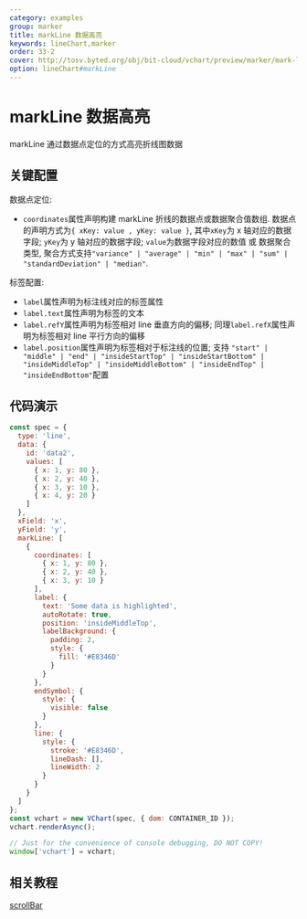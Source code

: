 ```yaml
---
category: examples
group: marker
title: markLine 数据高亮
keywords: lineChart,marker
order: 33-2
cover: http://tosv.byted.org/obj/bit-cloud/vchart/preview/marker/mark-line-coordinates.png
option: lineChart#markLine
---
```


# markLine 数据高亮

markLine 通过数据点定位的方式高亮折线图数据

## 关键配置

数据点定位:

- `coordinates`属性声明构建 markLine 折线的数据点或数据聚合值数组.
  数据点的声明方式为`{ xKey: value , yKey: value }`, 其中`xKey`为 x 轴对应的数据字段; `yKey`为 y 轴对应的数据字段; `value`为数据字段对应的数值 或 数据聚合类型, 聚合方式支持`"variance" | "average" | "min" | "max" | "sum" | "standardDeviation" | "median"`.

标签配置:

- `label`属性声明为标注线对应的标签属性
- `label.text`属性声明为标签的文本
- `label.refY`属性声明为标签相对 line 垂直方向的偏移; 同理`label.refX`属性声明为标签相对 line 平行方向的偏移
- `label.position`属性声明为标签相对于标注线的位置; 支持 `"start" | "middle" | "end" | "insideStartTop" | "insideStartBottom" | "insideMiddleTop" | "insideMiddleBottom" | "insideEndTop" | "insideEndBottom"`配置

## 代码演示

```javascript livedemo
const spec = {
  type: 'line',
  data: {
    id: 'data2',
    values: [
      { x: 1, y: 80 },
      { x: 2, y: 40 },
      { x: 3, y: 10 },
      { x: 4, y: 20 }
    ]
  },
  xField: 'x',
  yField: 'y',
  markLine: [
    {
      coordinates: [
        { x: 1, y: 80 },
        { x: 2, y: 40 },
        { x: 3, y: 10 }
      ],
      label: {
        text: 'Some data is highlighted',
        autoRotate: true,
        position: 'insideMiddleTop',
        labelBackground: {
          padding: 2,
          style: {
            fill: '#E8346D'
          }
        }
      },
      endSymbol: {
        style: {
          visible: false
        }
      },
      line: {
        style: {
          stroke: '#E8346D',
          lineDash: [],
          lineWidth: 2
        }
      }
    }
  ]
};
const vchart = new VChart(spec, { dom: CONTAINER_ID });
vchart.renderAsync();

// Just for the convenience of console debugging, DO NOT COPY!
window['vchart'] = vchart;
```

## 相关教程

[scrollBar](link)
